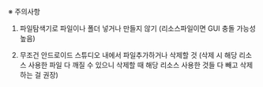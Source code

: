 ※ 주의사항

1. 파일탐색기로 파일이나 폴더 넣거나 만들지 않기 (리소스파일이면 GUI 충돌 가능성 높음)

2. 무조건 안드로이드 스튜디오 내에서 파일추가하거나 삭제할 것 (삭제 시 해당 리소스 사용한 파일 다 깨질 수 있으니 삭제할 때 해당 리소스 사용한 것들 다 빼고 삭제하는 걸 권장)
